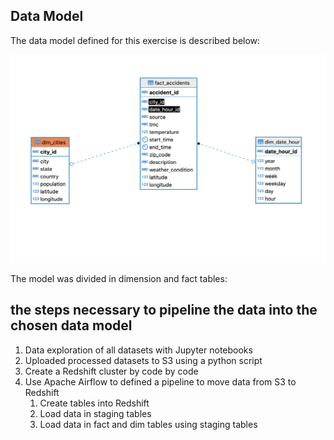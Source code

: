 ## Data Model

The data model defined for this exercise is described below:


![Data Model](../images/table_relations.png)


The model was divided in dimension and fact tables:



## the steps necessary to pipeline the data into the chosen data model    

1. Data exploration of all datasets with Jupyter notebooks
2. Uploaded processed datasets to S3 using a python script
3. Create a Redshift cluster by code by code
4. Use Apache Airflow to defined a pipeline to move data from S3 to Redshift
   1. Create tables into Redshift
   2. Load data in staging tables
   3. Load data in fact and dim tables using staging tables
